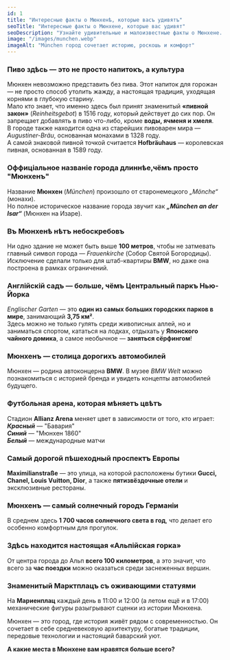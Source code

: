 ```yaml
---
id: 1
title: "Интересные факты о Мюнхенѣ, которые васъ удивятъ"
seoTitle: "Интересные факты о Мюнхене, которые вас удивят"
seoDescription: "Узнайте удивительные и малоизвестные факты о Мюнхене. История города, культура, достопримечательности и уникальные моменты, которые делают Мюнхен таким особенным."
image: "/images/munchen.webp"
imageAlt: "München город сочетает историю, роскошь и комфорт"
---
```


### Пиво здѣсь — это не просто напитокъ, а культура 
Мюнхен невозможно представить без пива. Этот напиток для горожан — не просто способ утолить жажду, а настоящая традиция, уходящая корнями в глубокую старину.  
Мало кто знает, что именно здесь был принят знаменитый **«пивной закон»** (*Reinheitsgebot*) в 1516 году, который действует до сих пор. Он запрещает добавлять в пиво что-либо, кроме **воды, ячменя и хмеля**.  
В городе также находится одна из старейших пивоварен мира — *Augustiner-Bräu*, основанная монахами в 1328 году.  
А самой знаковой пивной точкой считается **Hofbräuhaus** — королевская пивная, основанная в 1589 году.  

### Оффиціальное названіе города длиннѣе,чёмъ​ просто "Мюнхенъ" 
Название **Мюнхен** (*München*) произошло от старонемецкого *„Mönche“* (монахи).  
Но полное историческое название города звучит как ***„München an der Isar“*** (Мюнхен на Изаре).  

### Въ Мюнхенѣ нѣтъ небоскребовъ  
Ни одно здание не может быть выше **100 метров**, чтобы не затмевать главный символ города — *Frauenkirche* (Собор Святой Богородицы).  
Исключение сделали только для штаб-квартиры **BMW**, но даже она построена в рамках ограничений.  

### Англійскій садъ — больше, ​чёмъ​ Центральный паркъ Нью-Йорка  
*Englischer Garten* — это **один из самых больших городских парков в мире**, занимающий **3,75 км²**.  
Здесь можно не только гулять среди живописных аллей, но и заниматься спортом, кататься на лодках, отдыхать у **Японского чайного домика**, а самое необычное — **заняться сёрфингом**!  

### Мюнхенъ — столица дорогихъ автомобилей
Мюнхен — родина автоконцерна **BMW**. В музее *BMW Welt* можно познакомиться с историей бренда и увидеть концепты автомобилей будущего.  

### Футбольная арена, которая мѣняетъ цвѣтъ 
Стадион **Allianz Arena** меняет цвет в зависимости от того, кто играет:  
***Красный*** — "Бавария"  
***Синий*** — "Мюнхен 1860"  
***Белый*** — международные матчи  

### Самый дорогой пѣшеходный проспектъ Европы  
**Maximilianstraße** — это улица, на которой расположены бутики **Gucci, Chanel, Louis Vuitton, Dior**, а также **пятизвёздочные отели** и эксклюзивные рестораны.  

### Мюнхенъ — самый солнечный городъ Германіи  
В среднем здесь **1 700 часов солнечного света в год**, что делает его особенно комфортным для прогулок.  

### Здѣсь находится настоящая «Альпійская горка» 
От центра города до Альп **всего 100 километров**, а это значит, что всего за **час поездки** можно оказаться среди заснеженных вершин.  

### Знаменитый Марктплацъ съ оживающими статуями
На **Мариенплац** каждый день в 11:00 и 12:00 (а летом ещё и в 17:00) механические фигуры разыгрывают сценки из истории Мюнхена.  

Мюнхен — это город, где история живёт рядом с современностью. Он сочетает в себе средневековую архитектуру, богатые традиции, передовые технологии и настоящий баварский уют.  

**А какие места в Мюнхене вам нравятся больше всего?**
